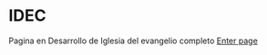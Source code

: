 # IDEC
Pagina en Desarrollo de Iglesia del evangelio completo
<a href="https://iglesia-de-dios-finca-dos.onrender.com/">Enter page</a>

<!-- Package -->
<!-- 
"@handlebars/allow-prototype-access": "^1.0.5",
    "bcrypt-nodejs": "0.0.3",
    "connect-flash": "^0.1.1",
    "express": "^4.18.2",
    "express-handlebars": "^6.0.6",
    "express-session": "^1.17.3",
    "mongoose": "^7.0.1",
    "morgan": "^1.10.0",
    "multer": "^1.4.5-lts.1",
    "passport": "^0.6.0",
    "passport-local": "^1.0.0" -->

